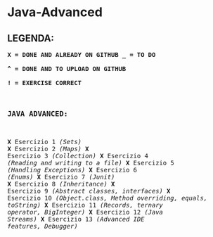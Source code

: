 # Java-Advanced


## LEGENDA:

**<pre>X = DONE AND ALREADY ON GITHUB
_ = TO DO              
^ = DONE AND TO UPLOAD ON GITHUB             
! = EXERCISE CORRECT**


### JAVA ADVANCED:

**<pre>X**   Esercizio 1     *(Sets)*
**X**   Esercizio 2     *(Maps)*
**X**   Esercizio 3     *(Collection)*
**X**   Esercizio 4     *(Reading and writing to a file)*
**X**   Esercizio 5     *(Handling Exceptions)*
**X**   Esercizio 6     *(Enums)*
**X**   Esercizio 7     *(Junit)*
**X**   Esercizio 8     *(Inheritance)*
**X**   Esercizio 9     *(Abstract classes, interfaces)*
**X**   Esercizio 10    *(Object.class, Method overriding, equals, toString)*
**X**   Esercizio 11    *(Records, ternary operator, BigInteger)*
**X**   Esercizio 12    *(Java Streams)*
**X**   Esercizio 13    *(Advanced IDE features, Debugger)*